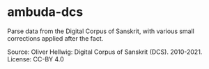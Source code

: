 ambuda-dcs
==========

Parse data from the Digital Corpus of Sanskrit, with various small corrections
applied after the fact.

Source: Oliver Hellwig: Digital Corpus of Sanskrit (DCS). 2010-2021.
License: CC-BY 4.0
